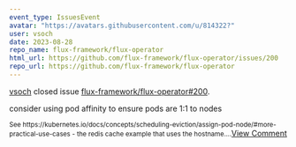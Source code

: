 ```yaml
---
event_type: IssuesEvent
avatar: "https://avatars.githubusercontent.com/u/814322?"
user: vsoch
date: 2023-08-28
repo_name: flux-framework/flux-operator
html_url: https://github.com/flux-framework/flux-operator/issues/200
repo_url: https://github.com/flux-framework/flux-operator
---
```


<a href='https://github.com/vsoch' target='_blank'>vsoch</a> closed issue <a href='https://github.com/flux-framework/flux-operator/issues/200' target='_blank'>flux-framework/flux-operator#200</a>.

<p>consider using pod affinity to ensure pods are 1:1 to nodes</p><small>See https://kubernetes.io/docs/concepts/scheduling-eviction/assign-pod-node/#more-practical-use-cases - the redis cache example that uses the hostname....</small><a href='https://github.com/flux-framework/flux-operator/issues/200' target='_blank'>View Comment</a>